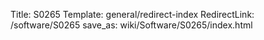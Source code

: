 Title: S0265
Template: general/redirect-index
RedirectLink: /software/S0265
save_as: wiki/Software/S0265/index.html
